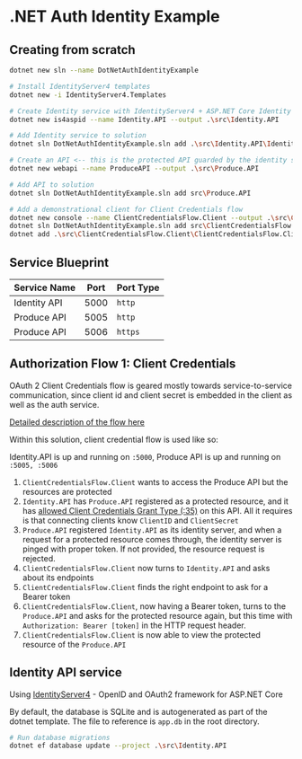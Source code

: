 # .NET Auth Identity Example

## Creating from scratch

```bash
dotnet new sln --name DotNetAuthIdentityExample

# Install IdentityServer4 templates
dotnet new -i IdentityServer4.Templates

# Create Identity service with IdentityServer4 + ASP.NET Core Identity frameworks
dotnet new is4aspid --name Identity.API --output .\src\Identity.API

# Add Identity service to solution
dotnet sln DotNetAuthIdentityExample.sln add .\src\Identity.API\Identity.API.csproj

# Create an API <-- this is the protected API guarded by the identity service
dotnet new webapi --name ProduceAPI --output .\src\Produce.API

# Add API to solution
dotnet sln DotNetAuthIdentityExample.sln add src\Produce.API

# Add a demonstrational client for Client Credentials flow
dotnet new console --name ClientCredentialsFlow.Client --output .\src\ClientCredentialsFlow.Client
dotnet sln DotNetAuthIdentityExample.sln add src\ClientCredentialsFlow.Client
dotnet add .\src\ClientCredentialsFlow.Client\ClientCredentialsFlow.Client.csproj package IdentityModel

```

## Service Blueprint

| Service Name | Port | Port Type |
| -------- | -------- | -------- |
| Identity API | 5000     | `http`     |
| Produce API | 5005     | `http`     |
| Produce API | 5006     | `https`     |

## Authorization Flow 1: Client Credentials

OAuth 2 Client Credentials flow is geared mostly towards service-to-service communication, since
client id and client secret is embedded in the client as well as the auth service.

[Detailed description of the flow here](https://auth0.com/docs/flows/concepts/client-credentials)

Within this solution, client credential flow is used like so:

Identity.API is up and running on `:5000`, 
Produce API is up and running on `:5005, :5006`

1. `ClientCredentialsFlow.Client` wants to access the Produce API but the resources are protected
2. `Identity.API` has `Produce.API` registered as a protected resource, and it has [allowed Client Credentials Grant Type (:35)](src\Identity.API\Config.cs) on this API.
All it requires is that connecting clients know `ClientID` and `ClientSecret`
3. `Produce.API` registered `Identity.API` as its identity server, and when a request for a protected resource comes through, the identity server is pinged with proper token.
If not provided, the resource request is rejected.
4. `ClientCredentialsFlow.Client` now turns to `Identity.API` and asks about its endpoints
5. `ClientCredentialsFlow.Client` finds the right endpoint to ask for a Bearer token
6. `ClientCredentialsFlow.Client`, now having a Bearer token, turns to the `Produce.API` and asks for the protected
resource again, but this time with `Authorization: Bearer [token]` in the HTTP request header.
7. `ClientCredentialsFlow.Client` is now able to view the protected resource of the `Produce.API`

## Identity API service

Using [IdentityServer4](http://docs.identityserver.io/en/latest/index.html) - OpenID and OAuth2 framework for ASP.NET Core

By default, the database is SQLite and is autogenerated as part of the dotnet template. The file
to reference is `app.db` in the root directory.

```bash
# Run database migrations
dotnet ef database update --project .\src\Identity.API
```